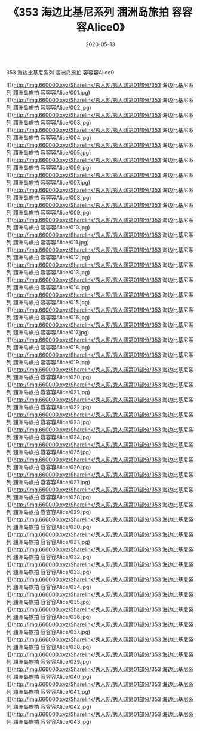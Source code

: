 ﻿---
layout: post
title:  《353 海边比基尼系列 涠洲岛旅拍 容容容Alice0》
date:   2020-05-13
img: http://img.660000.xyz/Sharelink/秀人网/秀人网第01部分/353 海边比基尼系列 涠洲岛旅拍 容容容Alice0/000.jpg
categories: [美女, 清纯, 唯美]
---

353 海边比基尼系列 涠洲岛旅拍 容容容Alice0

  ![](http://img.660000.xyz/Sharelink/秀人网/秀人网第01部分/353 海边比基尼系列 涠洲岛旅拍 容容容Alice/001.jpg) <br> ![](http://img.660000.xyz/Sharelink/秀人网/秀人网第01部分/353 海边比基尼系列 涠洲岛旅拍 容容容Alice/002.jpg) <br> ![](http://img.660000.xyz/Sharelink/秀人网/秀人网第01部分/353 海边比基尼系列 涠洲岛旅拍 容容容Alice/003.jpg) <br> ![](http://img.660000.xyz/Sharelink/秀人网/秀人网第01部分/353 海边比基尼系列 涠洲岛旅拍 容容容Alice/004.jpg) <br> ![](http://img.660000.xyz/Sharelink/秀人网/秀人网第01部分/353 海边比基尼系列 涠洲岛旅拍 容容容Alice/005.jpg) <br> ![](http://img.660000.xyz/Sharelink/秀人网/秀人网第01部分/353 海边比基尼系列 涠洲岛旅拍 容容容Alice/006.jpg) <br> ![](http://img.660000.xyz/Sharelink/秀人网/秀人网第01部分/353 海边比基尼系列 涠洲岛旅拍 容容容Alice/007.jpg) <br> ![](http://img.660000.xyz/Sharelink/秀人网/秀人网第01部分/353 海边比基尼系列 涠洲岛旅拍 容容容Alice/008.jpg) <br> ![](http://img.660000.xyz/Sharelink/秀人网/秀人网第01部分/353 海边比基尼系列 涠洲岛旅拍 容容容Alice/009.jpg) <br> ![](http://img.660000.xyz/Sharelink/秀人网/秀人网第01部分/353 海边比基尼系列 涠洲岛旅拍 容容容Alice/010.jpg) <br> ![](http://img.660000.xyz/Sharelink/秀人网/秀人网第01部分/353 海边比基尼系列 涠洲岛旅拍 容容容Alice/011.jpg) <br> ![](http://img.660000.xyz/Sharelink/秀人网/秀人网第01部分/353 海边比基尼系列 涠洲岛旅拍 容容容Alice/012.jpg) <br> ![](http://img.660000.xyz/Sharelink/秀人网/秀人网第01部分/353 海边比基尼系列 涠洲岛旅拍 容容容Alice/013.jpg) <br> ![](http://img.660000.xyz/Sharelink/秀人网/秀人网第01部分/353 海边比基尼系列 涠洲岛旅拍 容容容Alice/014.jpg) <br> ![](http://img.660000.xyz/Sharelink/秀人网/秀人网第01部分/353 海边比基尼系列 涠洲岛旅拍 容容容Alice/015.jpg) <br> ![](http://img.660000.xyz/Sharelink/秀人网/秀人网第01部分/353 海边比基尼系列 涠洲岛旅拍 容容容Alice/016.jpg) <br> ![](http://img.660000.xyz/Sharelink/秀人网/秀人网第01部分/353 海边比基尼系列 涠洲岛旅拍 容容容Alice/017.jpg) <br> ![](http://img.660000.xyz/Sharelink/秀人网/秀人网第01部分/353 海边比基尼系列 涠洲岛旅拍 容容容Alice/018.jpg) <br> ![](http://img.660000.xyz/Sharelink/秀人网/秀人网第01部分/353 海边比基尼系列 涠洲岛旅拍 容容容Alice/019.jpg) <br> ![](http://img.660000.xyz/Sharelink/秀人网/秀人网第01部分/353 海边比基尼系列 涠洲岛旅拍 容容容Alice/020.jpg) <br> ![](http://img.660000.xyz/Sharelink/秀人网/秀人网第01部分/353 海边比基尼系列 涠洲岛旅拍 容容容Alice/021.jpg) <br> ![](http://img.660000.xyz/Sharelink/秀人网/秀人网第01部分/353 海边比基尼系列 涠洲岛旅拍 容容容Alice/022.jpg) <br> ![](http://img.660000.xyz/Sharelink/秀人网/秀人网第01部分/353 海边比基尼系列 涠洲岛旅拍 容容容Alice/023.jpg) <br> ![](http://img.660000.xyz/Sharelink/秀人网/秀人网第01部分/353 海边比基尼系列 涠洲岛旅拍 容容容Alice/024.jpg) <br> ![](http://img.660000.xyz/Sharelink/秀人网/秀人网第01部分/353 海边比基尼系列 涠洲岛旅拍 容容容Alice/025.jpg) <br> ![](http://img.660000.xyz/Sharelink/秀人网/秀人网第01部分/353 海边比基尼系列 涠洲岛旅拍 容容容Alice/026.jpg) <br> ![](http://img.660000.xyz/Sharelink/秀人网/秀人网第01部分/353 海边比基尼系列 涠洲岛旅拍 容容容Alice/027.jpg) <br> ![](http://img.660000.xyz/Sharelink/秀人网/秀人网第01部分/353 海边比基尼系列 涠洲岛旅拍 容容容Alice/028.jpg) <br> ![](http://img.660000.xyz/Sharelink/秀人网/秀人网第01部分/353 海边比基尼系列 涠洲岛旅拍 容容容Alice/029.jpg) <br> ![](http://img.660000.xyz/Sharelink/秀人网/秀人网第01部分/353 海边比基尼系列 涠洲岛旅拍 容容容Alice/030.jpg) <br> ![](http://img.660000.xyz/Sharelink/秀人网/秀人网第01部分/353 海边比基尼系列 涠洲岛旅拍 容容容Alice/031.jpg) <br> ![](http://img.660000.xyz/Sharelink/秀人网/秀人网第01部分/353 海边比基尼系列 涠洲岛旅拍 容容容Alice/032.jpg) <br> ![](http://img.660000.xyz/Sharelink/秀人网/秀人网第01部分/353 海边比基尼系列 涠洲岛旅拍 容容容Alice/033.jpg) <br> ![](http://img.660000.xyz/Sharelink/秀人网/秀人网第01部分/353 海边比基尼系列 涠洲岛旅拍 容容容Alice/034.jpg) <br> ![](http://img.660000.xyz/Sharelink/秀人网/秀人网第01部分/353 海边比基尼系列 涠洲岛旅拍 容容容Alice/035.jpg) <br> ![](http://img.660000.xyz/Sharelink/秀人网/秀人网第01部分/353 海边比基尼系列 涠洲岛旅拍 容容容Alice/036.jpg) <br> ![](http://img.660000.xyz/Sharelink/秀人网/秀人网第01部分/353 海边比基尼系列 涠洲岛旅拍 容容容Alice/037.jpg) <br> ![](http://img.660000.xyz/Sharelink/秀人网/秀人网第01部分/353 海边比基尼系列 涠洲岛旅拍 容容容Alice/038.jpg) <br> ![](http://img.660000.xyz/Sharelink/秀人网/秀人网第01部分/353 海边比基尼系列 涠洲岛旅拍 容容容Alice/039.jpg) <br> ![](http://img.660000.xyz/Sharelink/秀人网/秀人网第01部分/353 海边比基尼系列 涠洲岛旅拍 容容容Alice/040.jpg) <br> ![](http://img.660000.xyz/Sharelink/秀人网/秀人网第01部分/353 海边比基尼系列 涠洲岛旅拍 容容容Alice/041.jpg) <br> ![](http://img.660000.xyz/Sharelink/秀人网/秀人网第01部分/353 海边比基尼系列 涠洲岛旅拍 容容容Alice/042.jpg) <br> ![](http://img.660000.xyz/Sharelink/秀人网/秀人网第01部分/353 海边比基尼系列 涠洲岛旅拍 容容容Alice/043.jpg) <br>